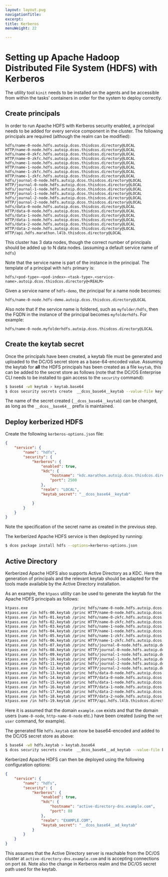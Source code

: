 ```yaml
---
layout: layout.pug
navigationTitle:
excerpt:
title: Kerberos
menuWeight: 22

---
```


# Setting up Apache Hadoop Distributed File System (HDFS) with Kerberos

The utility tool `kinit` needs to be installed on the agents and be accessible from within the tasks' containers in order for the system to deploy correctly.

## Create principals

In order to run Apache HDFS with Kerberos security enabled, a principal needs to be added for every service component in the cluster. The following principals are required (although the realm can be modified):
```
hdfs/name-0-node.hdfs.autoip.dcos.thisdcos.directory@LOCAL
HTTP/name-0-node.hdfs.autoip.dcos.thisdcos.directory@LOCAL
hdfs/name-0-zkfc.hdfs.autoip.dcos.thisdcos.directory@LOCAL
HTTP/name-0-zkfc.hdfs.autoip.dcos.thisdcos.directory@LOCAL
hdfs/name-1-node.hdfs.autoip.dcos.thisdcos.directory@LOCAL
HTTP/name-1-node.hdfs.autoip.dcos.thisdcos.directory@LOCAL
hdfs/name-1-zkfc.hdfs.autoip.dcos.thisdcos.directory@LOCAL
HTTP/name-1-zkfc.hdfs.autoip.dcos.thisdcos.directory@LOCAL
hdfs/journal-0-node.hdfs.autoip.dcos.thisdcos.directory@LOCAL
HTTP/journal-0-node.hdfs.autoip.dcos.thisdcos.directory@LOCAL
hdfs/journal-1-node.hdfs.autoip.dcos.thisdcos.directory@LOCAL
HTTP/journal-1-node.hdfs.autoip.dcos.thisdcos.directory@LOCAL
hdfs/journal-2-node.hdfs.autoip.dcos.thisdcos.directory@LOCAL
HTTP/journal-2-node.hdfs.autoip.dcos.thisdcos.directory@LOCAL
hdfs/data-0-node.hdfs.autoip.dcos.thisdcos.directory@LOCAL
HTTP/data-0-node.hdfs.autoip.dcos.thisdcos.directory@LOCAL
hdfs/data-1-node.hdfs.autoip.dcos.thisdcos.directory@LOCAL
HTTP/data-1-node.hdfs.autoip.dcos.thisdcos.directory@LOCAL
hdfs/data-2-node.hdfs.autoip.dcos.thisdcos.directory@LOCAL
HTTP/data-2-node.hdfs.autoip.dcos.thisdcos.directory@LOCAL
HTTP/api.hdfs.marathon.l4lb.thisdcos.directory@LOCAL
```
This cluster has 3 data nodes, though the correct number of principals should be added up to N data nodes.
(assuming a default service name of `hdfs`)

Note that the service name is part of the instance in the principal. The template of a principal with `hdfs` primary is:
```
hdfs/<pod-type>-<pod-index>-<task-type>.<service-name>.autoip.dcos.thisdcos.directory@<REALM>
```
Given a service name of `hdfs-demo`, the principal for a name node becomes:
```
hdfs/name-0-node.hdfs-demo.autoip.dcos.thisdcos.directory@LOCAL
```

Also note that if the service name is foldered, such as `myfolder/hdfs`, then the FQDN in the instance of the principal
becomes `myfolderhdfs`. For example:
```
hdfs/name-0-node.myfolderhdfs.autoip.dcos.thisdcos.directory@LOCAL
```

## Create the keytab secret

Once the principals have been created, a keytab file must be generated and uploaded to the DC/OS secret store as a base-64-encoded value. Assuming the keytab for **all** the HDFS principals has been created as a file `keytab`, this can be added to the secret store as follows (note that the DC/OS Enterprise CLI needs to be installed to gain access to the `security` command):
```bash
$ base64 -w0 keytab > keytab.base64
$ dcos security secrets create  __dcos_base64__keytab --value-file keytab.base64
```

The name of the secret created (`__dcos_base64__keytab`) can be changed, as long as the `__dcos__base64__` prefix is maintained.

## Deploy kerberized HDFS

Create the following `kerberos-options.json` file:
```json
{
    "service": {
        "name": "hdfs",
        "security": {
            "kerberos": {
                "enabled": true,
                "kdc": {
                    "hostname": "kdc.marathon.autoip.dcos.thisdcos.directory",
                    "port": 2500
                },
                "realm": "LOCAL",
                "keytab_secret": "__dcos_base64__keytab"

            }
        }
    }
}
```
Note the specification of the secret name as created in the previous step.

The kerberized Apache HDFS service is then deployed by running:
```bash
$ dcos package install hdfs --options=kerberos-options.json
```

## Active Directory

Kerberized Apache HDFS also supports Active Directory as a KDC. Here the generation of principals and the relevant keytab should be adapted for the tools made available by the Active Directory installation.

As an example, the `ktpass` utility can be used to generate the keytab for the Apache HDFS principals as follows:
```bash
ktpass.exe                    /princ hdfs/name-0-node.hdfs.autoip.dcos.thisdcos.directory@EXAMPLE.COM /mapuser name-0-node@example.com /ptype KRB5_NT_PRINCIPAL +rndPass            /out hdfs-00.keytab
ktpass.exe /in hdfs-00.keytab /princ HTTP/name-0-node.hdfs.autoip.dcos.thisdcos.directory@EXAMPLE.COM /mapuser http-name-0-node@example.com /ptype KRB5_NT_PRINCIPAL +rndPass       /out hdfs-01.keytab
ktpass.exe /in hdfs-01.keytab /princ hdfs/name-0-zkfc.hdfs.autoip.dcos.thisdcos.directory@EXAMPLE.COM /mapuser name-0-zkfc@example.com /ptype KRB5_NT_PRINCIPAL +rndPass            /out hdfs-02.keytab
ktpass.exe /in hdfs-02.keytab /princ HTTP/name-0-zkfc.hdfs.autoip.dcos.thisdcos.directory@EXAMPLE.COM /mapuser http-name-0-zkfc@example.com /ptype KRB5_NT_PRINCIPAL +rndPass       /out hdfs-03.keytab
ktpass.exe /in hdfs-03.keytab /princ hdfs/name-1-node.hdfs.autoip.dcos.thisdcos.directory@EXAMPLE.COM /mapuser name-1-node@example.com /ptype KRB5_NT_PRINCIPAL +rndPass            /out hdfs-04.keytab
ktpass.exe /in hdfs-04.keytab /princ HTTP/name-1-node.hdfs.autoip.dcos.thisdcos.directory@EXAMPLE.COM /mapuser http-name-1-node@example.com /ptype KRB5_NT_PRINCIPAL +rndPass       /out hdfs-05.keytab
ktpass.exe /in hdfs-05.keytab /princ hdfs/name-1-zkfc.hdfs.autoip.dcos.thisdcos.directory@EXAMPLE.COM /mapuser name-1-zkfc@example.com /ptype KRB5_NT_PRINCIPAL +rndPass            /out hdfs-06.keytab
ktpass.exe /in hdfs-06.keytab /princ HTTP/name-1-zkfc.hdfs.autoip.dcos.thisdcos.directory@EXAMPLE.COM /mapuser http-name-1-zkfc@example.com /ptype KRB5_NT_PRINCIPAL +rndPass       /out hdfs-07.keytab
ktpass.exe /in hdfs-07.keytab /princ hdfs/journal-0-node.hdfs.autoip.dcos.thisdcos.directory@EXAMPLE.COM /mapuser journal-0-node@example.com /ptype KRB5_NT_PRINCIPAL +rndPass      /out hdfs-08.keytab
ktpass.exe /in hdfs-08.keytab /princ HTTP/journal-0-node.hdfs.autoip.dcos.thisdcos.directory@EXAMPLE.COM /mapuser http-journal-0-node@example.com /ptype KRB5_NT_PRINCIPAL +rndPass /out hdfs-09.keytab
ktpass.exe /in hdfs-09.keytab /princ hdfs/journal-1-node.hdfs.autoip.dcos.thisdcos.directory@EXAMPLE.COM /mapuser journal-1-node@example.com /ptype KRB5_NT_PRINCIPAL +rndPass      /out hdfs-10.keytab
ktpass.exe /in hdfs-10.keytab /princ HTTP/journal-1-node.hdfs.autoip.dcos.thisdcos.directory@EXAMPLE.COM /mapuser http-journal-1-node@example.com /ptype KRB5_NT_PRINCIPAL +rndPass /out hdfs-11.keytab
ktpass.exe /in hdfs-11.keytab /princ hdfs/journal-2-node.hdfs.autoip.dcos.thisdcos.directory@EXAMPLE.COM /mapuser journal-2-node@example.com /ptype KRB5_NT_PRINCIPAL +rndPass      /out hdfs-12.keytab
ktpass.exe /in hdfs-12.keytab /princ HTTP/journal-2-node.hdfs.autoip.dcos.thisdcos.directory@EXAMPLE.COM /mapuser http-journal-2-node@example.com /ptype KRB5_NT_PRINCIPAL +rndPass /out hdfs-13.keytab
ktpass.exe /in hdfs-13.keytab /princ hdfs/data-0-node.hdfs.autoip.dcos.thisdcos.directory@EXAMPLE.COM /mapuser data-0-node@example.com /ptype KRB5_NT_PRINCIPAL +rndPass            /out hdfs-14.keytab
ktpass.exe /in hdfs-14.keytab /princ HTTP/data-0-node.hdfs.autoip.dcos.thisdcos.directory@EXAMPLE.COM /mapuser http-data-0-node@example.com /ptype KRB5_NT_PRINCIPAL +rndPass       /out hdfs-15.keytab
ktpass.exe /in hdfs-15.keytab /princ hdfs/data-1-node.hdfs.autoip.dcos.thisdcos.directory@EXAMPLE.COM /mapuser data-1-node@example.com /ptype KRB5_NT_PRINCIPAL +rndPass            /out hdfs-16.keytab
ktpass.exe /in hdfs-16.keytab /princ HTTP/data-1-node.hdfs.autoip.dcos.thisdcos.directory@EXAMPLE.COM /mapuser http-data-1-node@example.com /ptype KRB5_NT_PRINCIPAL +rndPass       /out hdfs-17.keytab
ktpass.exe /in hdfs-17.keytab /princ hdfs/data-2-node.hdfs.autoip.dcos.thisdcos.directory@EXAMPLE.COM /mapuser data-2-node@example.com /ptype KRB5_NT_PRINCIPAL +rndPass            /out hdfs-18.keytab
ktpass.exe /in hdfs-18.keytab /princ HTTP/data-2-node.hdfs.autoip.dcos.thisdcos.directory@EXAMPLE.COM /mapuser http-data-2-node@example.com /ptype KRB5_NT_PRINCIPAL +rndPass       /out hdfs-19.keytab
ktpass.exe /in hdfs-19.keytab /princ HTTP/api.hdfs.l4lb.thisdcos.directory@EXAMPLE.COM /mapuser http-api@example.com /ptype KRB5_NT_PRINCIPAL +rndPass                              /out hdfs.keytab
```
Here it is assumed that the domain `example.com` exists and that the domain users (`name-0-node`, `http-name-0-node` etc.) have been created (using the `net user` command, for example).

The generated file `hdfs.keytab` can now be base64-encoded and added to the DC/OS secret store as above:
```bash
$ base64 -w0 hdfs.keytab > keytab.base64
$ dcos security secrets create  __dcos_base64__ad_keytab --value-file keytab.base64
```

Kerberized Apache HDFS can then be deployed using the following configuration options:
```json
{
    "service": {
        "name": "hdfs",
        "security": {
            "kerberos": {
                "enabled": true,
                "kdc": {
                    "hostname": "active-directory-dns.example.com",
                    "port": 88
                },
                "realm": "EXAMPLE.COM",
                "keytab_secret": "__dcos_base64__ad_keytab"
            }
        }
    }
}
```
This assumes that the Active Directory server is reachable from the DC/OS cluster at `active-directory-dns.example.com` and is accepting connections on port `88`. Note also the change in Kerberos realm and the DC/OS secret path used for the keytab.
